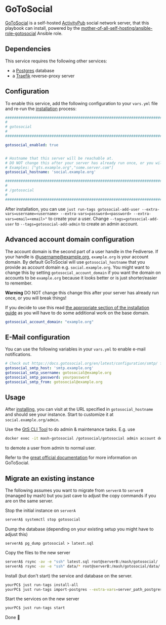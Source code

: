 # GoToSocial

[GoToSocial](https://gotosocial.org/) is a self-hosted [ActivityPub](https://activitypub.rocks/) social network server, that this playbook can install, powered by the [mother-of-all-self-hosting/ansible-role-gotosocial](https://github.com/mother-of-all-self-hosting/ansible-role-gotosocial) Ansible role.

## Dependencies

This service requires the following other services:

- a [Postgres](postgres.md) database
- a [Traefik](traefik.md) reverse-proxy server


## Configuration

To enable this service, add the following configuration to your `vars.yml` file and re-run the [installation](../installing.md) process:

```yaml
########################################################################
#                                                                      #
# gotosocial                                                           #
#                                                                      #
########################################################################

gotosocial_enabled: true


# Hostname that this server will be reachable at.
# DO NOT change this after your server has already run once, or you will break things!
# Examples: ["gts.example.org","some.server.com"]
gotosocial_hostname: 'social.example.org'

########################################################################
#                                                                      #
# /gotosocial                                                          #
#                                                                      #
########################################################################
```

After installation, you can use `just run-tags gotosocial-add-user --extra-vars=username=<username> --extra-vars=password=<password> --extra-vars=email=<email>"`
to create your a user. Change `--tags=gotosocial-add-user` to `--tags=gotosocial-add-admin` to create an admin account.

## Advanced account domain configuration

The account domain is the second part of a user handle in the Fediverse. If your handle is @username@example.org, `example.org` is your account domain. By default GoToSocial will use `gotosocial_hostname` that you provide as account domain e.g. `social.example.org`. You might want to change this by setting `gotosocial_account_domain` if you want the domain on accounts to be `example.org` because it looks better or is just shorter/easier to remember.

**Warning** DO NOT change this change this after your server has already run once, or you will break things!

If you decide to use this read [the appropriate section of the installation guide](https://docs.gotosocial.org/installation_guide/advanced/#can-i-host-my-instance-at-fediexampleorg-but-have-just-exampleorg-in-my-username=) as you will have to do some additional work on the base domain.

```yaml
gotosocial_account_domain: "example.org"
```

## E-Mail configuration

You can use the following variables in your `vars.yml` to enable e-mail notifications.

```yml
# Check out https://docs.gotosocial.org/en/latest/configuration/smtp/ for a configuration reference
gotosocial_smtp_host: 'smtp.example.org'
gotosocial_smtp_username: gotosocial@example.org
gotosocial_smtp_password: yourpassword
gotosocial_smtp_from: gotosocial@example.org
```

## Usage

After [installing](../installing.md), you can visit at the URL specified in `gotosocial_hostname` and should see your instance.
Start to customize it at `social.example.org/admin`.

Use the [GtS CLI Tool](https://docs.gotosocial.org/en/latest/admin/cli/) to do admin & maintenance tasks. E.g. use
```bash
docker exec -it mash-gotosocial /gotosocial/gotosocial admin account demote --username <username>
```
to demote a user from admin to normal user.

Refer to the [great official documentation](https://docs.gotosocial.org/en/latest/) for more information on GoToSocial.



## Migrate an existing instance

The following assumes you want to migrate from `serverA` to `serverB` (managed by mash) but you just cave to adjust the copy commands if you are on the same server.

Stop the initial instance on `serverA`

```bash
serverA$ systemctl stop gotosocial
```

Dump the database (depending on your existing setup you might have to adjust this)
```
serverA$ pg_dump gotosocial > latest.sql
```

Copy the files to the new server

```bash
serverA$ rsync -av -e "ssh" latest.sql root@serverB:/mash/gotosocial/
serverA$ rsync -av -e "ssh" data/* root@serverB:/mash/gotosocial/data/
```

Install (but don't start) the service and database on the server.

```bash
yourPC$ just run-tags install-all
yourPC$ just run-tags import-postgres --extra-vars=server_path_postgres_dump=/mash/gotosocial/latest.sql --extra-vars=postgres_default_import_database=mash-gotosocial
```

Start the services on the new server

```bash
yourPC$ just run-tags start
```

Done 🥳
